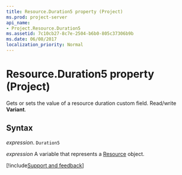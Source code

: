 ```yaml
---
title: Resource.Duration5 property (Project)
ms.prod: project-server
api_name:
- Project.Resource.Duration5
ms.assetid: 7c10cb27-8c7e-2504-b6b0-805c37306b9b
ms.date: 06/08/2017
localization_priority: Normal
---
```



# Resource.Duration5 property (Project)

 Gets or sets the value of a resource duration custom field. Read/write **Variant**.


## Syntax

_expression_. `Duration5`

_expression_ A variable that represents a [Resource](./Project.Resource.md) object.

[!include[Support and feedback](~/includes/feedback-boilerplate.md)]